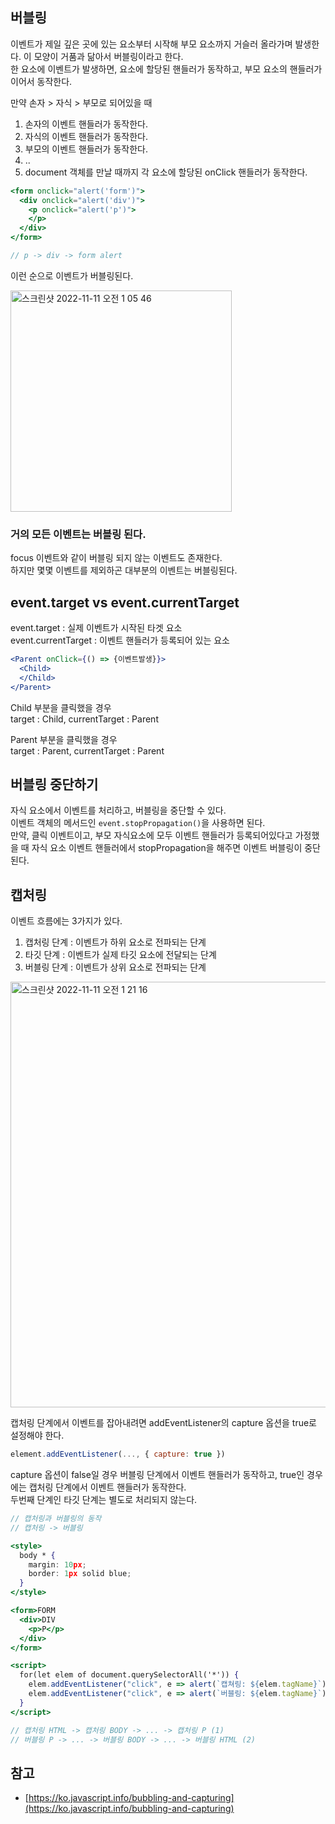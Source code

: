 ## 버블링

이벤트가 제일 깊은 곳에 있는 요소부터 시작해 부모 요소까지 거슬러 올라가며 발생한다. 이 모양이 거품과 닮아서 버블링이라고 한다.   
한 요소에 이벤트가 발생하면, 요소에 할당된 핸들러가 동작하고, 부모 요소의 핸들러가 이어서 동작한다.   
  
만약 손자 > 자식 > 부모로 되어있을 때   
   
1. 손자의 이벤트 핸들러가 동작한다.
2. 자식의 이벤트 핸들러가 동작한다.
3. 부모의 이벤트 핸들러가 동작한다. 
4. ..
5. document 객체를 만날 때까지 각 요소에 할당된 onClick 핸들러가 동작한다. 

```jsx
<form onclick="alert('form')">
  <div onclick="alert('div')">
    <p onclick="alert('p')">
    </p>
  </div>
</form>

// p -> div -> form alert 
```

이런 순으로 이벤트가 버블링된다. 

<img width="354" alt="스크린샷 2022-11-11 오전 1 05 46" src="https://user-images.githubusercontent.com/52737532/201152772-e1883790-5a57-4fff-bc5d-db1c8fefbe38.png">

### 거의 모든 이벤트는 버블링 된다.

focus 이벤트와 같이 버블링 되지 않는 이벤트도 존재한다.  
하지만 몇몇 이벤트를 제외하곤 대부분의 이벤트는 버블링된다.  

## event.target vs event.currentTarget

event.target : 실제 이벤트가 시작된 타겟 요소   
event.currentTarget : 이벤트 핸들러가 등록되어 있는 요소   

```jsx
<Parent onClick={() => {이벤트발생}}>
  <Child>
  </Child>
</Parent>
```

Child 부분을 클릭했을 경우   
target : Child, currentTarget : Parent  
  
Parent 부분을 클릭했을 경우  
target : Parent, currentTarget : Parent   

## 버블링 중단하기

자식 요소에서 이벤트를 처리하고, 버블링을 중단할 수 있다.   
이벤트 객체의 메서드인 `event.stopPropagation()`을 사용하면 된다.    
만약, 클릭 이벤트이고, 부모 자식요소에 모두 이벤트 핸들러가 등록되어있다고 가정했을 때 자식 요소 이벤트 핸들러에서 stopPropagation을 해주면 이벤트 버블링이 중단된다.   

## 캡처링

이벤트 흐름에는 3가지가 있다.    

1. 캡처링 단계 : 이벤트가 하위 요소로 전파되는 단계
2. 타깃 단계 : 이벤트가 실제 타깃 요소에 전달되는 단계 
3. 버블링 단계 : 이벤트가 상위 요소로 전파되는 단계 

<img width="681" alt="스크린샷 2022-11-11 오전 1 21 16" src="https://user-images.githubusercontent.com/52737532/201152463-b4de2f61-7cd1-4e89-9945-30a7eee09328.png">

캡처링 단계에서 이벤트를 잡아내려면 addEventListener의 capture 옵션을 true로 설정해야 한다. 

```jsx
element.addEventListener(..., { capture: true })
```

capture 옵션이 false일 경우 버블링 단계에서 이벤트 핸들러가 동작하고, true인 경우에는 캡처링 단계에서 이벤트 핸들러가 동작한다.   
두번째 단계인 타깃 단계는 별도로 처리되지 않는다.    

```jsx
// 캡처링과 버블링의 동작
// 캡처링 -> 버블링

<style>
  body * {
    margin: 10px;
    border: 1px solid blue;
  }
</style>

<form>FORM
  <div>DIV
    <p>P</p>
  </div>
</form>

<script>
  for(let elem of document.querySelectorAll('*')) {
    elem.addEventListener("click", e => alert(`캡쳐링: ${elem.tagName}`), true);
    elem.addEventListener("click", e => alert(`버블링: ${elem.tagName}`));
  }
</script>

// 캡처링 HTML -> 캡처링 BODY -> ... -> 캡처링 P (1)
// 버블링 P -> ... -> 버블링 BODY -> ... -> 버블링 HTML (2)
```

## 참고

- [https://ko.javascript.info/bubbling-and-capturing](https://ko.javascript.info/bubbling-and-capturing)

